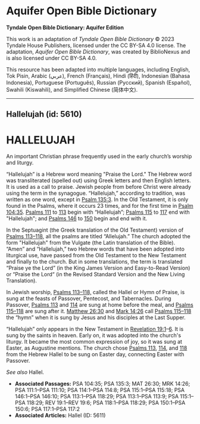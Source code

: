 # Aquifer Open Bible Dictionary

**Tyndale Open Bible Dictionary: Aquifer Edition**

This work is an adaptation of *Tyndale Open Bible Dictionary* © 2023 Tyndale House Publishers, licensed under the CC BY\-SA 4\.0 license. The adaptation, *Aquifer Open Bible Dictionary*, was created by BiblioNexus and is also licensed under CC BY\-SA 4\.0\.

This resource has been adapted into multiple languages, including English, Tok Pisin, Arabic (عربي), French (Français), Hindi (हिंदी), Indonesian (Bahasa Indonesia), Portuguese (Português), Russian (Русский), Spanish (Español), Swahili (Kiswahili), and Simplified Chinese (简体中文).



--------------------------------

## Hallelujah (id: 5610)

HALLELUJAH
==========

An important Christian phrase frequently used in the early church’s worship and liturgy. 

“Hallelujah” is a Hebrew word meaning "Praise the Lord." The Hebrew word was transliterated (spelled out) using Greek letters and then English letters. It is used as a call to praise. Jewish people from before Christ were already using the term in the synagogue. “Hallelujah,” according to tradition, was written as one word, except in [Psalm 135:3](https://ref.ly/Ps135:3). In the Old Testament, it is only found in the Psalms, where it occurs 23 times, and for the first time in [Psalm 104:35](https://ref.ly/Ps104:35). [Psalms 111](https://ref.ly/Ps111:1-Ps111:10) to [113](https://ref.ly/Ps113:1-Ps113:9) begin with “Hallelujah”; [Psalms 115](https://ref.ly/Ps115:1-Ps115:18) to [117](https://ref.ly/Ps117:1-Ps117:2) end with "Hallelujah"; and [Psalms 146](https://ref.ly/Ps146:1-Ps146:10) to [150](https://ref.ly/Ps150:1-Ps150:6) begin and end with it.

In the Septuagint (the Greek translation of the Old Testament) version of [Psalms 113–118](https://ref.ly/Ps113:1-Ps118:29), all the psalms are titled “Allelujah.” The church adopted the form "Hallelujah" from the Vulgate (the Latin translation of the Bible). “Amen” and “Hallelujah,” two Hebrew words that have been adopted into liturgical use, have passed from the Old Testament to the New Testament and finally to the church. But in some translations, the term is translated “Praise ye the Lord” (in the King James Version and Easy\-to\-Read Version) or “Praise the Lord“ (in the Revised Standard Version and the New Living Translation).

In Jewish worship, [Psalms 113–118,](https://ref.ly/Ps113:1-Ps118:29) called the Hallel or Hymn of Praise, is sung at the feasts of Passover, Pentecost, and Tabernacles. During Passover, [Psalms 113](https://ref.ly/Ps113:1-Ps113:9) and [114](https://ref.ly/Ps114:1-Ps114:8) are sung at home before the meal, and [Psalms 115–118](https://ref.ly/Ps115:1-Ps118:29) are sung after it. [Matthew 26:30](https://ref.ly/Matt26:30) and [Mark 14:26](https://ref.ly/Mark14:26) call [Psalms 115–118](https://ref.ly/Ps115:1-Ps118:29) the “hymn” when it is sung by Jesus and his disciples at the Last Supper.

“Hallelujah” only appears in the New Testament in [Revelation 19:1](https://ref.ly/Rev19:1-Rev19:6)–[6](https://ref.ly/Rev19:1-Rev19:6). It is sung by the saints in heaven. Early on, it was adopted into the church's liturgy. It became the most common expression of joy, so it was sung at Easter, as Augustine mentions. The church chose [Psalms 113](https://ref.ly/Ps113:1-Ps113:9), [114](https://ref.ly/Ps114:1-Ps114:8), and [118](https://ref.ly/Ps118:1-Ps118:29) from the Hebrew Hallel to be sung on Easter day, connecting Easter with Passover.

*See also* Hallel.

* **Associated Passages:** PSA 104:35; PSA 135:3; MAT 26:30; MRK 14:26; PSA 111:1–PSA 111:10; PSA 114:1–PSA 114:8; PSA 115:1–PSA 115:18; PSA 146:1–PSA 146:10; PSA 113:1–PSA 118:29; PSA 113:1–PSA 113:9; PSA 115:1–PSA 118:29; REV 19:1–REV 19:6; PSA 118:1–PSA 118:29; PSA 150:1–PSA 150:6; PSA 117:1–PSA 117:2
* **Associated Articles:** Hallel (ID: 5611)

